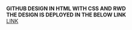 **GITHUB DESIGN IN HTML WITH CSS AND RWD**   
**THE DESIGN IS DEPLOYED IN THE BELOW LINK**   
[LINK](https://65d8f47224fc2a4b3e409851--scintillating-faloodeh-ce4f51.netlify.app/)
